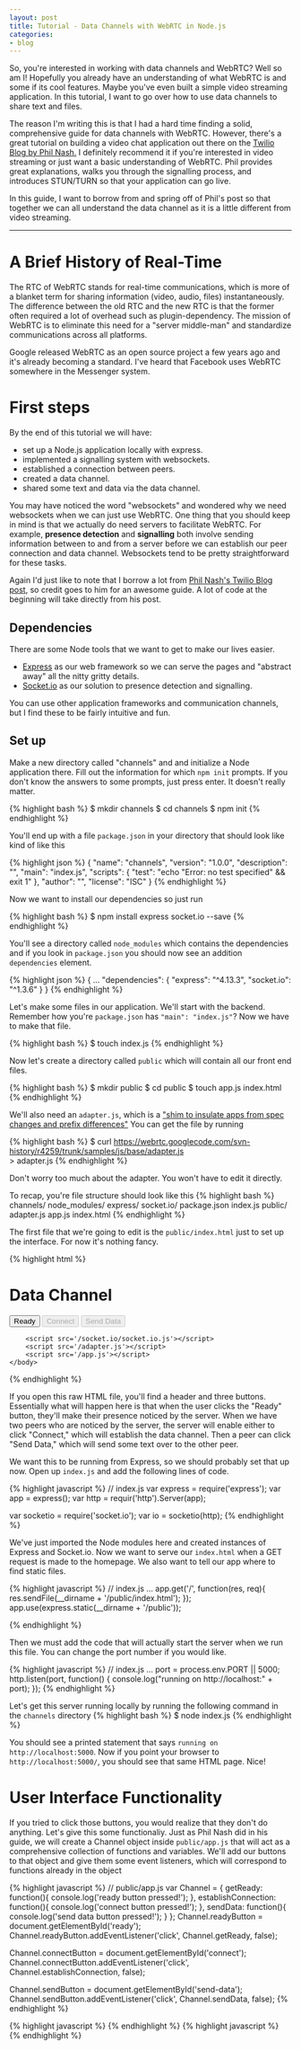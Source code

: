 ```yaml
---
layout: post
title: Tutorial - Data Channels with WebRTC in Node.js
categories:
- blog
---
```


So, you're interested in working with data channels and WebRTC? Well so am I!
Hopefully you already have an understanding of what WebRTC is and some if its cool
features. Maybe you've even built a simple video streaming application. In this tutorial,
    I want to go over how to use data channels to share text and files.

The reason I'm writing this is that I had a hard time finding a solid, comprehensive
guide for data channels with WebRTC. However, there's a great tutorial on building a video chat application out there on the [Twilio
Blog by Phil Nash.](https://www.twilio.com/blog/2014/12/set-phasers-to-stunturn-getting-started-with-webrtc-using-node-js-socket-io-and-twilios-nat-traversal-service.html)
I definitely recommend it if you're interested in video streaming or just want a basic understanding
of WebRTC. Phil provides great explanations, walks you through the signalling process, and introduces STUN/TURN so that 
your application can go live.

In this guide, I want to borrow from and spring off of Phil's post so that together we can all understand
the data channel as it is a little different from video streaming.

---

# A Brief History of Real-Time

The RTC of WebRTC stands for real-time communications, which is more of a blanket term for sharing information (video, audio, files) instantaneously.
The difference between the old RTC and the new RTC is that the former often required a lot of overhead such as plugin-dependency.
The mission of WebRTC is to eliminate this need for a "server middle-man" and standardize communications across all platforms.

Google released WebRTC as an open source project a few years ago and it's already becoming a standard. I've heard that Facebook uses WebRTC somewhere
in the Messenger system.


# First steps

By the end of this tutorial we will have:

- set up a Node.js application locally with express.
- implemented a signalling system with websockets.
- established a connection between peers.
- created a data channel.
- shared some text and data via the data channel.

You may have noticed the word "websockets" and wondered why we need websockets when we can just use WebRTC.
One thing that you should keep in mind is that we actually do need servers to facilitate WebRTC.
For example, **presence detection** and **signalling** both involve sending information
between to and from a server before we can establish our peer connection and data channel. Websockets tend
to be pretty straightforward for these tasks.

Again I'd just like to note that I borrow a lot from [Phil Nash's Twilio Blog post](https://www.twilio.com/blog/2014/12/set-phasers-to-stunturn-getting-started-with-webrtc-using-node-js-socket-io-and-twilios-nat-traversal-service.html), 
so credit goes to him for an awesome guide. A lot of code at the beginning will take directly from his post.

## Dependencies

There are some Node tools that we want to get to make our lives easier.

- [Express](http://expressjs.com/) as our web framework so we can serve the pages and 
"abstract away" all the nitty gritty details.
- [Socket.io](http://socket.io) as our solution to presence detection and signalling.

You can use other application frameworks and communication channels, but I find these to be fairly intuitive and fun.

## Set up

Make a new directory called "channels" and and initialize a Node application there. Fill out the information for which `npm init` prompts.
If you don't know the answers to some prompts, just press enter. It doesn't really matter.

{% highlight bash %}
$ mkdir channels
$ cd channels
$ npm init
{% endhighlight %}

You'll end up with a file `package.json` in your directory that should look like kind of like this

{% highlight json %}
{
  "name": "channels",
  "version": "1.0.0",
  "description": "",
  "main": "index.js",
  "scripts": {
    "test": "echo \"Error: no test specified\" && exit 1"
  },
  "author": "",
  "license": "ISC"
}
{% endhighlight %}

Now we want to install our dependencies so just run

{% highlight bash %}
$ npm install express socket.io --save
{% endhighlight %}

You'll see a directory called `node_modules` which contains the dependencies
and if you look in `package.json` you should now see an addition `dependencies` element.

{% highlight json %}
{
    ...
    "dependencies": {
        "express": "^4.13.3",
        "socket.io": "^1.3.6"
    }
}
{% endhighlight %}

Let's make some files in our application. We'll start with the backend. Remember how you're `package.json`
has `"main": "index.js"`? Now we have to make that file.

{% highlight bash %}
$ touch index.js
{% endhighlight %}

Now let's create a directory called `public` which will contain all our front end files.

{% highlight bash %}
$ mkdir public
$ cd public
$ touch app.js index.html
{% endhighlight %}

We'll also need an `adapter.js`, which is a ["shim to insulate apps from spec changes and prefix differences"](https://github.com/webrtc/adapter)
You can get the file by running

{% highlight bash %}
$ curl https://webrtc.googlecode.com/svn-history/r4259/trunk/samples/js/base/adapter.js \
        > adapter.js
{% endhighlight %}

Don't worry too much about the adapter. You won't have to edit it directly.

To recap, you're file structure should look like this
{% highlight bash %}
channels/
    node_modules/
        express/
        socket.io/
    package.json
    index.js
    public/
        adapter.js
        app.js
        index.html
{% endhighlight %}

The first file that we're going to edit is the `public/index.html` just to set up the interface.
For now it's nothing fancy.

{% highlight html %}
<!-- public/index.html -->
<html>
    <head>
        <title>Data Channel Tutorial</title>
    </head>
    <body>
        <h1>Data Channel</h1>
        <button id='ready'>Ready</button>
        <button id='connect' disabled>Connect</button>
        <button id='send-data' disabled>Send Data</button>
        
        <script src='/socket.io/socket.io.js'></script>
        <script src='/adapter.js'></script>    
        <script src='/app.js'></script>
    </body>

</html>
{% endhighlight %}

If you open this raw HTML file, you'll find a header and three buttons. Essentially what will happen here is that
when the user clicks the "Ready" button, they'll make their presence noticed by the server. When we have two
peers who are noticed by the server, the server will enable either to click "Connect," which will establish the data
channel. Then a peer can click "Send Data," which will send some text over to the other peer.

We want this to be running from Express, so we should probably set that up now. Open up `index.js`
and add the following lines of code.

{% highlight javascript %}
// index.js
var express = require('express');
var app = express();
var http = requir('http').Server(app);

var socketio = require('socket.io');
var io = socketio(http);
{% endhighlight %}

We've just imported the Node modules here and created instances of Express and Socket.io.
Now we want to serve our `index.html` when a GET request is made to the homepage. We also
want to tell our app where to find static files.

{% highlight javascript %}
// index.js
...
app.get('/', function(res, req){
    res.sendFile(__dirname + '/public/index.html');
});
app.use(express.static(__dirname + '/public'));

{% endhighlight %}

Then we must add the code that will actually start the server when we run this file. You can
change the port number if you would like.

{% highlight javascript %}
// index.js
...
port = process.env.PORT || 5000;
http.listen(port, function() {
    console.log("running on http://localhost:" + port);
});
{% endhighlight %}

Let's get this server running locally by running the following command in the `channels` directory
{% highlight bash %}
$ node index.js
{% endhighlight %}

You should see a printed statement that says `running on http://localhost:5000`.
Now if you point your browser to `http://localhost:5000/`, you should see that same HTML page. Nice!

# User Interface Functionality

If you tried to click those buttons, you would realize that they don't do anything. Let's
give this some functionaliy. Just as Phil Nash did in his guide, we will create a Channel object
inside `public/app.js` that will act as a comprehensive collection of functions and variables. We'll 
add our buttons to that object and give them some event listeners, which will correspond to functions
already in the object

{% highlight javascript %}
// public/app.js
var Channel = {
    getReady: function(){
        console.log('ready button pressed!');
    },
    establishConnection: function(){
        console.log('connect button pressed!');
    },
    sendData: function(){
        console.log('send data button pressed!');
    }
};
Channel.readyButton = document.getElementById('ready');
Channel.readyButton.addEventListener('click', Channel.getReady, false);

Channel.connectButton = document.getElementById('connect');
Channel.connectButton.addEventListener('click', Channel.establishConnection, false);

Channel.sendButton = document.getElementById('send-data');
Channel.sendButton.addEventListener('click', Channel.sendData, false);
{% endhighlight %}


{% highlight javascript %}
{% endhighlight %}
{% highlight javascript %}
{% endhighlight %}
